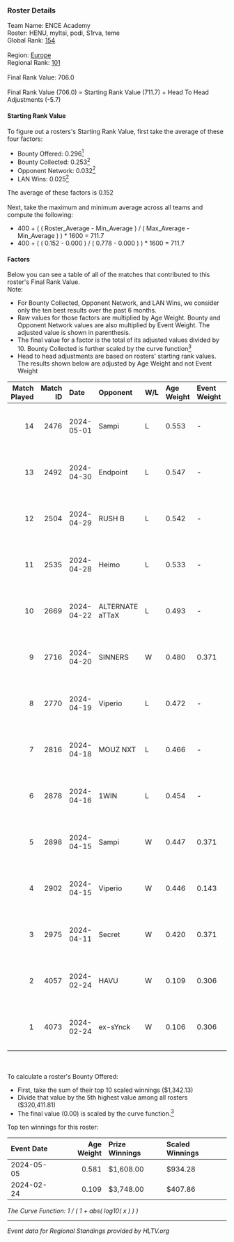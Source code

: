 ### Roster Details<br />
Team Name: ENCE Academy<br />
Roster: HENU, myltsi, podi, S1rva, teme<br />
Global Rank: [154](../standings_global.md)<br />
<br />
Region: [Europe]( ../standings_europe.md)<br />
Regional Rank: [101]( ../standings_europe.md)<br />
<br />
Final Rank Value:  706.0<br />
<br />
Final Rank Value (706.0) = Starting Rank Value (711.7) + Head To Head Adjustments (-5.7)<br />

#### Starting Rank Value<br />
To figure out a rosters's Starting Rank Value, first take the average of these four factors:<br />
- Bounty Offered: 0.296[<sup>1</sup>](#table2)
- Bounty Collected: 0.253[<sup>2</sup>](#table1)
- Opponent Network: 0.032[<sup>2</sup>](#table1)
- LAN Wins: 0.025[<sup>2</sup>](#table1)

The average of these factors is 0.152<br />
<br />
Next, take the maximum and minimum average across all teams and compute the following:<br />
- 400 + ( ( Roster_Average - Min_Average ) / ( Max_Average - Min_Average ) ) * 1600 = 711.7
- 400 + ( ( 0.152 - 0.000 ) / ( 0.778 - 0.000 ) ) * 1600 = 711.7


#### Factors<br />
Below you can see a table of all of the matches that contributed to this roster's Final Rank Value.<br />
Note:<br />

- For Bounty Collected, Opponent Network, and LAN Wins, we consider only the ten best results over the past 6 months.
- Raw values for those factors are multiplied by Age Weight. Bounty and Opponent Network values are also multiplied by Event Weight. The adjusted value is shown in parenthesis.
- The final value for a factor is the total of its adjusted values divided by 10. Bounty Collected is further scaled by the curve function[<sup>3</sup>](#curveFunction)
- Head to head adjustments are based on rosters' starting rank values. The results shown below are adjusted by Age Weight and not Event Weight
<span id="table1"></span><br />


| Match Played | Match ID | Date       | Opponent        | W/L | Age Weight | Event Weight | Bounty Collected | Opponent Network | LAN Wins  | H2H Adj. | Roster                          |
| -: | -: | :- | :- | :- | :- | :- | :- | :- | :- | -: | :- |
|           14 |     2476 | 2024-05-01 | Sampi           | L   | 0.553      | -            | -                | -                | -         |    -4.05 | HENU, myltsi, podi, S1rva, teme |
|           13 |     2492 | 2024-04-30 | Endpoint        | L   | 0.547      | -            | -                | -                | -         |    -4.44 | HENU, myltsi, podi, S1rva, teme |
|           12 |     2504 | 2024-04-29 | RUSH B          | L   | 0.542      | -            | -                | -                | -         |    -5.04 | HENU, myltsi, podi, S1rva, teme |
|           11 |     2535 | 2024-04-28 | Heimo           | L   | 0.533      | -            | -                | -                | -         |    -9.49 | HENU, myltsi, podi, S1rva, teme |
|           10 |     2669 | 2024-04-22 | ALTERNATE aTTaX | L   | 0.493      | -            | -                | -                | -         |    -3.62 | HENU, myltsi, podi, S1rva, teme |
|            9 |     2716 | 2024-04-20 | SINNERS         | W   | 0.480      | 0.371        | 0.037 (0.007)    | 0.790 (0.140)    | 0 (0.000) |    13.84 | HENU, myltsi, podi, S1rva, teme |
|            8 |     2770 | 2024-04-19 | Viperio         | L   | 0.472      | -            | -                | -                | -         |    -9.39 | HENU, myltsi, podi, S1rva, teme |
|            7 |     2816 | 2024-04-18 | MOUZ NXT        | L   | 0.466      | -            | -                | -                | -         |    -2.10 | HENU, myltsi, podi, S1rva, teme |
|            6 |     2878 | 2024-04-16 | 1WIN            | L   | 0.454      | -            | -                | -                | -         |    -3.32 | HENU, myltsi, podi, S1rva, teme |
|            5 |     2898 | 2024-04-15 | Sampi           | W   | 0.447      | 0.371        | 0.027 (0.004)    | 1.000 (0.166)    | 0 (0.000) |    10.48 | HENU, myltsi, podi, S1rva, teme |
|            4 |     2902 | 2024-04-15 | Viperio         | W   | 0.446      | 0.143        | 0.001 (0.000)    | 0.035 (0.002)    | 0 (0.000) |     5.29 | HENU, myltsi, podi, S1rva, teme |
|            3 |     2975 | 2024-04-11 | Secret          | W   | 0.420      | 0.371        | 0.000 (0.000)    | 0.055 (0.009)    | 0 (0.000) |     3.70 | HENU, myltsi, podi, S1rva, teme |
|            2 |     4057 | 2024-02-24 | HAVU            | W   | 0.109      | 0.306        | 0.001 (0.000)    | 0.152 (0.005)    | 1 (0.109) |     1.69 | HENU, myltsi, podi, S1rva, teme |
|            1 |     4073 | 2024-02-24 | ex-sYnck        | W   | 0.106      | 0.306        | 0.000 (0.000)    | 0.015 (0.000)    | 1 (0.106) |     0.76 | HENU, myltsi, podi, S1rva, teme |

<br />
<span id="table2"></span><br />
To calculate a roster's Bounty Offered:<br />

- First, take the sum of their top 10 scaled winnings ($1,342.13)
- Divide that value by the 5th highest value among all rosters ($320,411.81)
- The final value (0.00) is scaled by the curve function.[<sup>3</sup>](#curveFunction)

Top ten winnings for this roster:<br />

| Event Date | Age Weight | Prize Winnings | Scaled Winnings |
| :- | -: | :- | :- |
| 2024-05-05 |      0.581 | $1,608.00      | $934.28         |
| 2024-02-24 |      0.109 | $3,748.00      | $407.86         |


<span id="curveFunction"></span>_The Curve Function: 1 / ( 1 + abs( log10( x ) ) )_<br />

---
_Event data for Regional Standings provided by HLTV.org_<br />

